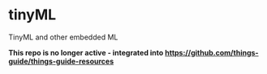 # tinyML

TinyML and other embedded ML

__This repo is no longer active - integrated into https://github.com/things-guide/things-guide-resources__
